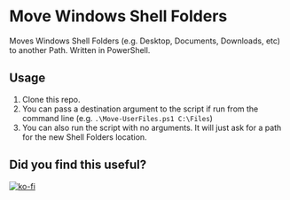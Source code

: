# Move Windows Shell Folders

Moves Windows Shell Folders (e.g. Desktop, Documents, Downloads, etc) to another Path. Written in PowerShell.

## Usage
1. Clone this repo.
2. You can pass a destination argument to the script if run from the command line (e.g. `.\Move-UserFiles.ps1 C:\Files`)
3. You can also run the script with no arguments. It will just ask for a path for the new Shell Folders location.

## Did you find this useful?
[![ko-fi](https://www.ko-fi.com/img/donate_sm.png)](https://ko-fi.com/aebibtech)
